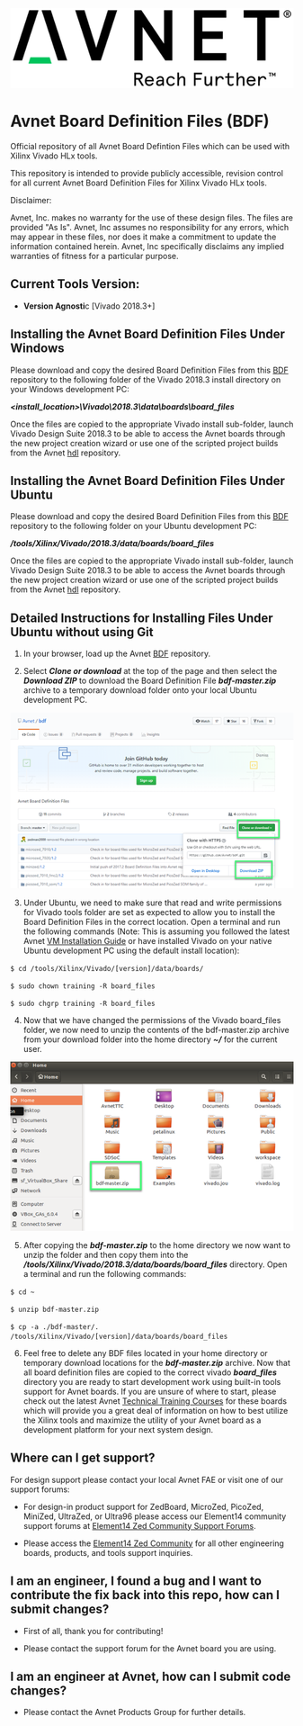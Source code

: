 ![alt text][logo]

Avnet Board Definition Files (BDF)
==================================

Official repository of all Avnet Board Defintion Files which can be used with Xilinx Vivado HLx tools.

This repository is intended to provide publicly accessible, revision control for all current Avnet Board Definition Files for Xilinx Vivado HLx tools.

Disclaimer:

Avnet, Inc. makes no warranty for the use of these design files.  The files are provided  "As Is". Avnet, Inc assumes no responsibility for any errors, which may appear in these files, nor does it make a commitment to update the information contained herein. Avnet, Inc specifically disclaims any implied warranties of fitness for a particular purpose.


Current Tools Version:
----------------------

* **Version Agnosti**c [Vivado 2018.3+]


Installing the Avnet Board Definition Files Under Windows
---------------------------------------------------------

Please download and copy the desired Board Definition Files from this [BDF] repository to the following folder of the Vivado 2018.3 install directory on your Windows development PC:

*__<install_location>\Vivado\2018.3\data\boards\board_files__*

Once the files are copied to the appropriate Vivado install sub-folder, launch Vivado Design Suite 2018.3 to be able to access the Avnet boards through the new project creation wizard or use one of the scripted project builds from the Avnet [hdl] repository.


Installing the Avnet Board Definition Files Under Ubuntu
--------------------------------------------------------

Please download and copy the desired Board Definition Files from this [BDF] repository to the following folder on your Ubuntu development PC:

*__/tools/Xilinx/Vivado/2018.3/data/boards/board_files__*

Once the files are copied to the appropriate Vivado install sub-folder, launch Vivado Design Suite 2018.3 to be able to access the Avnet boards through the new project creation wizard or use one of the scripted project builds from the Avnet [hdl] repository.


Detailed Instructions for Installing Files Under Ubuntu without using Git
-------------------------------------------------------------------------

1. In your browser, load up the Avnet [BDF] repository.

2. Select *__Clone or download__* at the top of the page and then select the *__Download ZIP__* to download the Board Definition File *__bdf-master.zip__* archive to a temporary download folder onto your local Ubuntu development PC.

![alt text][download_zip]

3. Under Ubuntu, we need to make sure that read and write permissions for Vivado tools folder are set as expected to allow you to install the Board Definition Files in the correct location.  Open a terminal and run the following commands (Note: This is assuming you followed the latest Avnet [VM Installation Guide] or have installed Vivado on your native Ubuntu development PC using the default install location):

`$ cd /tools/Xilinx/Vivado/[version]/data/boards/`

`$ sudo chown training -R board_files`

`$ sudo chgrp training -R board_files`

4. Now that we have changed the permissions of the Vivado board_files folder, we now need to unzip the contents of the bdf-master.zip archive from your download folder into the home directory *__~/__* for the current user.

![alt text][locate_zip]

5. After copying the *__bdf-master.zip__* to the home directory we now want to unzip the folder and then copy them into the *__/tools/Xilinx/Vivado/2018.3/data/boards/board_files__* directory. Open a terminal and run the following commands:

`$ cd ~`

`$ unzip bdf-master.zip`

`$ cp -a ./bdf-master/. /tools/Xilinx/Vivado/[version]/data/boards/board_files`

6. Feel free to delete any BDF files located in your home directory or temporary download locations for the *__bdf-master.zip__* archive.  Now that all board definition files are copied to the correct vivado *__board_files__* directory you are ready to start development work using built-in tools support for Avnet boards.  If you are unsure of where to start, please check out the latest Avnet [Technical Training Courses] for these boards which will provide you a great deal of information on how to best utilize the Xilinx tools and maximize the utility of your Avnet board as a development platform for your next system design.


Where can I get support?
------------------------

For design support please contact your local Avnet FAE or visit one of our support forums:

* For design-in product support for ZedBoard, MicroZed, PicoZed, MiniZed, UltraZed, or Ultra96 please access our Element14 community support forums at [Element14 Zed Community Support Forums].

* Please access the [Element14 Zed Community] for all other engineering boards, products, and tools support inquiries.


I am an engineer, I found a bug and I want to contribute the fix back into this repo, how can I submit changes?
---------------------------------------------------------------------------------------------------------------

* First of all, thank you for contributing!

* Please contact the support forum for the Avnet board you are using.


I am an engineer at Avnet, how can I submit code changes?
---------------------------------------------------------

* Please contact the Avnet Products Group for further details.

[Vivado]:https://www.xilinx.com/products/design-tools/vivado.html
[Element14 Zed Community]:http://avnet.me/zed-community
[Element14 Zed Community Support Forums]:http://avnet.me/zed-forums
[VM Installation Guide]:http://avnet.me/vm_install
[Technical Training Courses]:http://avnet.me/TTC
[BDF]:https://github.com/Avnet/bdf
[hdl]:https://github.com/Avnet/hdl
[download_zip]:https://github.com/Avnet/bdf/blob/master/download_zip.png "Download Zip"
[locate_zip]:https://github.com/Avnet/bdf/blob/master/locate_zip.png "Locate Zip"
[logo]:https://github.com/Avnet/legal/blob/master/avnet_logo.png "Avnet"
